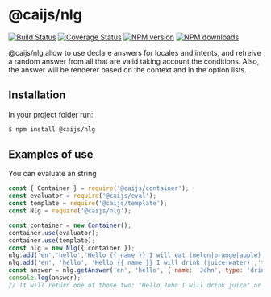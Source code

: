 # @caijs/nlg

[![Build Status](https://travis-ci.com/CAI-js/nlg.svg?branch=master)](https://travis-ci.com/CAI-js/nlg)
[![Coverage Status](https://coveralls.io/repos/github/CAI-js/nlg/badge.svg?branch=master)](https://coveralls.io/github/CAI-js/nlg?branch=master)
[![NPM version](https://img.shields.io/npm/v/@caijs/nlg.svg?style=flat)](https://www.npmjs.com/package/@caijs/nlg)
[![NPM downloads](https://img.shields.io/npm/dm/@caijs/nlg.svg?style=flat)](https://www.npmjs.com/package/@caijs/nlg)

@caijs/nlg allow to use declare answers for locales and intents, and retreive a random answer from all that are valid taking account the conditions.
Also, the answer will be renderer based on the context and in the option lists.

## Installation

In your project folder run:

```bash
$ npm install @caijs/nlg
```

## Examples of use

You can evaluate an string

```javascript
const { Container } = require('@caijs/container');
const evaluator = require('@caijs/eval');
const template = require('@caijs/template');
const Nlg = require('@caijs/nlg');

const container = new Container();
container.use(evaluator);
container.use(template);
const nlg = new Nlg({ container });
nlg.add('en','hello','Hello {{ name }} I will eat (melon|orange|apple)', 'type === "eat"');
nlg.add('en', 'hello', 'Hello {{ name }} I will drink (juice|water)','type === "drink"');
const answer = nlg.getAnswer('en', 'hello', { name: 'John', type: 'drink' });
console.log(answer); 
// It will return one of those two: "Hello John I will drink juice" or "Hello John I will drink water"
```
